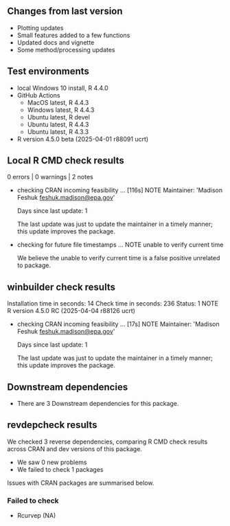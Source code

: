 ## Changes from last version

* Plotting updates
* Small features added to a few functions
* Updated docs and vignette
* Some method/processing updates

## Test environments

* local Windows 10 install, R 4.4.0
* GitHub Actions
  * MacOS latest, R 4.4.3
  * Windows latest, R 4.4.3
  * Ubuntu latest, R devel
  * Ubuntu latest, R 4.4.3
  * Ubuntu latest, R 4.3.3
* R version 4.5.0 beta (2025-04-01 r88091 ucrt)
    
## Local R CMD check results

0 errors | 0 warnings | 2 notes

* checking CRAN incoming feasibility ... [116s] NOTE
  Maintainer: 'Madison Feshuk <feshuk.madison@epa.gov>'
  
  Days since last update: 1

  The last update was just to update the maintainer in a timely manner; this update 
  improves the package.

* checking for future file timestamps ... NOTE
  unable to verify current time
  
  We believe the unable to verify current time is a false positive unrelated to package.

## winbuilder check results
Installation time in seconds: 14
Check time in seconds: 236
Status: 1 NOTE
R version 4.5.0 RC (2025-04-04 r88126 ucrt)

* checking CRAN incoming feasibility ... [17s] NOTE
  Maintainer: 'Madison Feshuk <feshuk.madison@epa.gov>'

  Days since last update: 1

  The last update was just to update the maintainer in a timely manner; this update 
  improves the package.

## Downstream dependencies

* There are 3 Downstream dependencies for this package.

## revdepcheck results

We checked 3 reverse dependencies, comparing R CMD check results across CRAN and dev versions of this package.

 * We saw 0 new problems
 * We failed to check 1 packages

Issues with CRAN packages are summarised below.

### Failed to check

* Rcurvep (NA)
